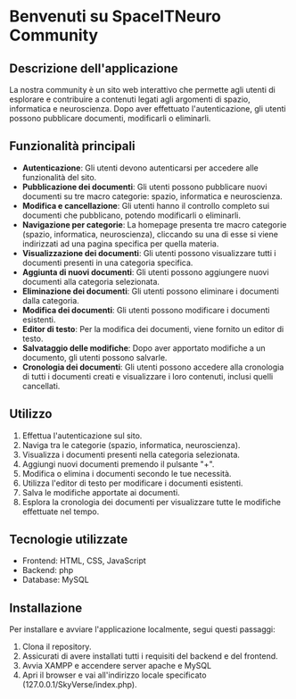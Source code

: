 # Benvenuti su SpaceITNeuro Community

## Descrizione dell'applicazione

La nostra community è un sito web interattivo che permette agli utenti di esplorare e contribuire a contenuti legati agli argomenti di spazio, informatica e neuroscienza. Dopo aver effettuato l'autenticazione, gli utenti possono pubblicare documenti, modificarli o eliminarli.

## Funzionalità principali

- **Autenticazione**: Gli utenti devono autenticarsi per accedere alle funzionalità del sito.
- **Pubblicazione dei documenti**: Gli utenti possono pubblicare nuovi documenti su tre macro categorie: spazio, informatica e neuroscienza.
- **Modifica e cancellazione**: Gli utenti hanno il controllo completo sui documenti che pubblicano, potendo modificarli o eliminarli.
- **Navigazione per categorie**: La homepage presenta tre macro categorie (spazio, informatica, neuroscienza), cliccando su una di esse si viene indirizzati ad una pagina specifica per quella materia.
- **Visualizzazione dei documenti**: Gli utenti possono visualizzare tutti i documenti presenti in una categoria specifica.
- **Aggiunta di nuovi documenti**: Gli utenti possono aggiungere nuovi documenti alla categoria selezionata.
- **Eliminazione dei documenti**: Gli utenti possono eliminare i documenti dalla categoria.
- **Modifica dei documenti**: Gli utenti possono modificare i documenti esistenti.
- **Editor di testo**: Per la modifica dei documenti, viene fornito un editor di testo.
- **Salvataggio delle modifiche**: Dopo aver apportato modifiche a un documento, gli utenti possono salvarle.
- **Cronologia dei documenti**: Gli utenti possono accedere alla cronologia di tutti i documenti creati e visualizzare i loro contenuti, inclusi quelli cancellati.

## Utilizzo

1. Effettua l'autenticazione sul sito.
2. Naviga tra le categorie (spazio, informatica, neuroscienza).
3. Visualizza i documenti presenti nella categoria selezionata.
4. Aggiungi nuovi documenti premendo il pulsante "+".
5. Modifica o elimina i documenti secondo le tue necessità.
6. Utilizza l'editor di testo per modificare i documenti esistenti.
7. Salva le modifiche apportate ai documenti.
8. Esplora la cronologia dei documenti per visualizzare tutte le modifiche effettuate nel tempo.

## Tecnologie utilizzate

- Frontend: HTML, CSS, JavaScript
- Backend: php
- Database: MySQL

## Installazione

Per installare e avviare l'applicazione localmente, segui questi passaggi:

1. Clona il repository.
2. Assicurati di avere installati tutti i requisiti del backend e del frontend.
3. Avvia XAMPP e accendere server apache e MySQL
4. Apri il browser e vai all'indirizzo locale specificato (127.0.0.1/SkyVerse/index.php).
